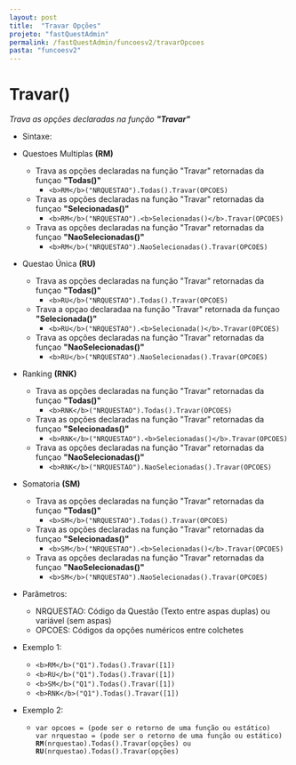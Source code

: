 ```yaml
---
layout: post
title:  "Travar Opções"
projeto: "fastQuestAdmin"
permalink: /fastQuestAdmin/funcoesv2/travarOpcoes
pasta: "funcoesv2"
---
```


# Travar()
*Trava as opções declaradas na função **"Travar"***

- Sintaxe:
- Questoes Multiplas **(RM)**
  - Trava as opções declaradas na função "Travar" retornadas da funçao **"Todas()"**
    - `<b>RM</b>("NRQUESTAO").Todas().Travar(OPCOES)`
  - Trava as opções declaradas na função "Travar" retornadas da funçao **"Selecionadas()"**
    - `<b>RM</b>("NRQUESTAO").<b>Selecionadas()</b>.Travar(OPCOES)`
  - Trava as opções declaradas na função "Travar" retornadas da funçao **"NaoSelecionadas()"**
    - `<b>RM</b>("NRQUESTAO").NaoSelecionadas().Travar(OPCOES)`
- Questao Única **(RU)**
    - Trava as opções declaradas na função "Travar" retornadas da funçao **"Todas()"**
      - `<b>RU</b>("NRQUESTAO").Todas().Travar(OPCOES)`
    - Trava a opçao declaradaa na função "Travar" retornada da funçao **"Selecionada()"**
      - `<b>RU</b>("NRQUESTAO").<b>Selecionada()</b>.Travar(OPCOES)`
    - Trava as opções declaradas na função "Travar" retornadas da funçao **"NaoSelecionadas()"**
      - `<b>RU</b>("NRQUESTAO").NaoSelecionadas().Travar(OPCOES)`
- Ranking **(RNK)**
  - Trava as opções declaradas na função "Travar" retornadas da funçao **"Todas()"**
    - `<b>RNK</b>("NRQUESTAO").Todas().Travar(OPCOES)`
  - Trava as opções declaradas na função "Travar" retornadas da funçao **"Selecionadas()"**
    - `<b>RNK</b>("NRQUESTAO").<b>Selecionadas()</b>.Travar(OPCOES)`
  - Trava as opções declaradas na função "Travar" retornadas da funçao **"NaoSelecionadas()"**
    - `<b>RNK</b>("NRQUESTAO").NaoSelecionadas().Travar(OPCOES)`
- Somatoria **(SM)**
  - Trava as opções declaradas na função "Travar" retornadas da funçao **"Todas()"**
    - `<b>SM</b>("NRQUESTAO").Todas().Travar(OPCOES)`
  - Trava as opções declaradas na função "Travar" retornadas da funçao **"Selecionadas()"**
    - `<b>SM</b>("NRQUESTAO").<b>Selecionadas()</b>.Travar(OPCOES)`
  - Trava as opções declaradas na função "Travar" retornadas da funçao **"NaoSelecionadas()"**
    - `<b>SM</b>("NRQUESTAO").NaoSelecionadas().Travar(OPCOES)`
  
- Parâmetros:
  - NRQUESTAO: Código da Questão (Texto entre aspas duplas) ou variável (sem aspas)
  - OPCOES: Códigos da opções numéricos entre colchetes
- Exemplo 1:
  - `<b>RM</b>("Q1").Todas().Travar([1])`
  - `<b>RU</b>("Q1").Todas().Travar([1])`
  - `<b>SM</b>("Q1").Todas().Travar([1])`
  - `<b>RNK</b>("Q1").Todas().Travar([1])`
- Exemplo 2:
    - <pre>
      <code>var opcoes = (pode ser o retorno de uma função ou estático)
      var nrquestao = (pode ser o retorno de uma função ou estático)
      <b>RM</b>(nrquestao).Todas().Travar(opções) ou <b>RU</b>(nrquestao).Todas().Travar(opções)</code>
      </pre>

